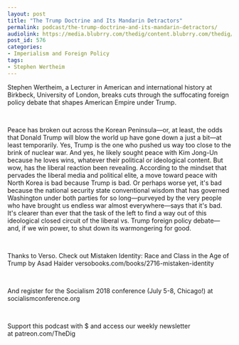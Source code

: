```yaml
---
layout: post
title: "The Trump Doctrine and Its Mandarin Detractors"
permalink: podcast/the-trump-doctrine-and-its-mandarin-detractors/
audiolink: https://media.blubrry.com/thedig/content.blubrry.com/thedig/The_Dig_-_EP_124_-_Wertheim.mp3
post_id: 576
categories: 
- Imperialism and Foreign Policy
tags: 
- Stephen Wertheim
---
```


Stephen Wertheim, a Lecturer in American and international history at Birkbeck, University of London, breaks cuts through the suffocating foreign policy debate that shapes American Empire under Trump.

 

Peace has broken out across the Korean Peninsula—or, at least, the odds that Donald Trump will blow the world up have gone down a just a bit—at least temporarily. Yes, Trump is the one who pushed us way too close to the brink of nuclear war. And yes, he likely sought peace with Kim Jong-Un because he loves wins, whatever their political or ideological content. But wow, has the liberal reaction been revealing. According to the mindset that pervades the liberal media and political elite, a move toward peace with North Korea is bad because Trump is bad. Or perhaps worse yet, it's bad because the national security state conventional wisdom that has governed Washington under both parties for so long—purveyed by the very people who have brought us endless war almost everywhere—says that it's bad. It's clearer than ever that the task of the left to find a way out of this ideological closed circuit of the liberal vs. Trump foreign policy debate—and, if we win power, to shut down its warmongering for good.

 

Thanks to Verso. Check out Mistaken Identity: Race and Class in the Age of Trump by Asad Haider versobooks.com/books/2716-mistaken-identity

 

And register for the Socialism 2018 conference (July 5-8, Chicago!) at socialismconference.org

 

Support this podcast with $ and access our weekly newsletter at patreon.com/TheDig

 